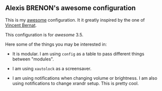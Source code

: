 Alexis BRENON's awesome configuration
--------------------------------------

This is my [awesome](http://awesome.naquadah.org) configuration. It
it greatly inspired by the one of [Vincent Bernat](https://github.com/vincentbernat/awesome-configuration).

This configuration is for _awesome_ 3.5.

Here some of the things you may be interested in:

 - It is modular. I am using `config` as a table to pass different
   things between "modules".

 - I am using `xautolock` as a screensaver.

 - I am using notifications when changing volume or brightness. I am
   also using notifications to change xrandr setup. This is pretty
   cool.